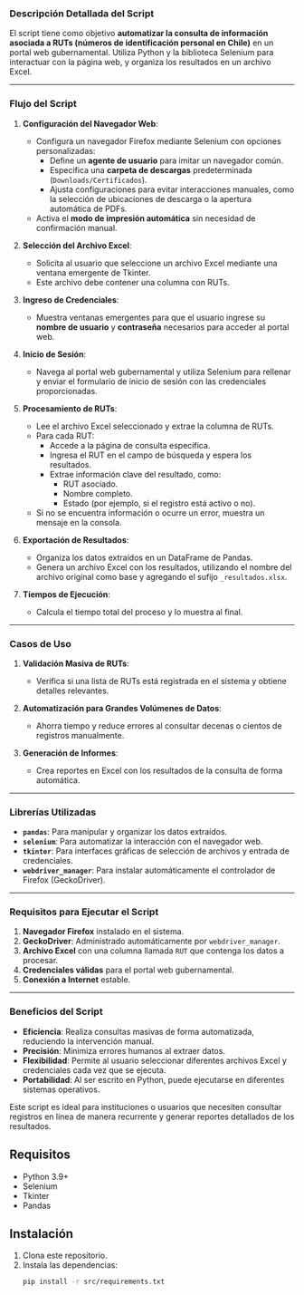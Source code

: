 ### **Descripción Detallada del Script**

El script tiene como objetivo **automatizar la consulta de información asociada a RUTs (números de identificación personal en Chile)** en un portal web gubernamental. Utiliza Python y la biblioteca Selenium para interactuar con la página web, y organiza los resultados en un archivo Excel.

---

### **Flujo del Script**

1. **Configuración del Navegador Web**:
   - Configura un navegador Firefox mediante Selenium con opciones personalizadas:
     - Define un **agente de usuario** para imitar un navegador común.
     - Especifica una **carpeta de descargas** predeterminada (`Downloads/Certificados`).
     - Ajusta configuraciones para evitar interacciones manuales, como la selección de ubicaciones de descarga o la apertura automática de PDFs.
   - Activa el **modo de impresión automática** sin necesidad de confirmación manual.

2. **Selección del Archivo Excel**:
   - Solicita al usuario que seleccione un archivo Excel mediante una ventana emergente de Tkinter.
   - Este archivo debe contener una columna con RUTs.

3. **Ingreso de Credenciales**:
   - Muestra ventanas emergentes para que el usuario ingrese su **nombre de usuario** y **contraseña** necesarios para acceder al portal web.

4. **Inicio de Sesión**:
   - Navega al portal web gubernamental y utiliza Selenium para rellenar y enviar el formulario de inicio de sesión con las credenciales proporcionadas.

5. **Procesamiento de RUTs**:
   - Lee el archivo Excel seleccionado y extrae la columna de RUTs.
   - Para cada RUT:
     - Accede a la página de consulta específica.
     - Ingresa el RUT en el campo de búsqueda y espera los resultados.
     - Extrae información clave del resultado, como:
       - RUT asociado.
       - Nombre completo.
       - Estado (por ejemplo, si el registro está activo o no).
   - Si no se encuentra información o ocurre un error, muestra un mensaje en la consola.

6. **Exportación de Resultados**:
   - Organiza los datos extraídos en un DataFrame de Pandas.
   - Genera un archivo Excel con los resultados, utilizando el nombre del archivo original como base y agregando el sufijo `_resultados.xlsx`.

7. **Tiempos de Ejecución**:
   - Calcula el tiempo total del proceso y lo muestra al final.

---

### **Casos de Uso**

1. **Validación Masiva de RUTs**:
   - Verifica si una lista de RUTs está registrada en el sistema y obtiene detalles relevantes.

2. **Automatización para Grandes Volúmenes de Datos**:
   - Ahorra tiempo y reduce errores al consultar decenas o cientos de registros manualmente.

3. **Generación de Informes**:
   - Crea reportes en Excel con los resultados de la consulta de forma automática.

---

### **Librerías Utilizadas**

- **`pandas`**: Para manipular y organizar los datos extraídos.
- **`selenium`**: Para automatizar la interacción con el navegador web.
- **`tkinter`**: Para interfaces gráficas de selección de archivos y entrada de credenciales.
- **`webdriver_manager`**: Para instalar automáticamente el controlador de Firefox (GeckoDriver).

---

### **Requisitos para Ejecutar el Script**

1. **Navegador Firefox** instalado en el sistema.
2. **GeckoDriver**: Administrado automáticamente por `webdriver_manager`.
3. **Archivo Excel** con una columna llamada `RUT` que contenga los datos a procesar.
4. **Credenciales válidas** para el portal web gubernamental.
5. **Conexión a Internet** estable.

---

### **Beneficios del Script**

- **Eficiencia**: Realiza consultas masivas de forma automatizada, reduciendo la intervención manual.
- **Precisión**: Minimiza errores humanos al extraer datos.
- **Flexibilidad**: Permite al usuario seleccionar diferentes archivos Excel y credenciales cada vez que se ejecuta.
- **Portabilidad**: Al ser escrito en Python, puede ejecutarse en diferentes sistemas operativos.

Este script es ideal para instituciones o usuarios que necesiten consultar registros en línea de manera recurrente y generar reportes detallados de los resultados.

## Requisitos
- Python 3.9+
- Selenium
- Tkinter
- Pandas

## Instalación
1. Clona este repositorio.
2. Instala las dependencias:
   ```bash
   pip install -r src/requirements.txt
